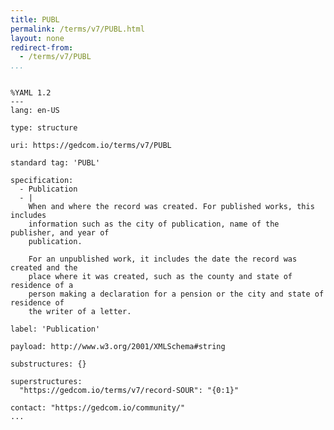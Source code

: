 ```yaml
---
title: PUBL
permalink: /terms/v7/PUBL.html
layout: none
redirect-from:
  - /terms/v7/PUBL
...
```


```

%YAML 1.2
---
lang: en-US

type: structure

uri: https://gedcom.io/terms/v7/PUBL

standard tag: 'PUBL'

specification:
  - Publication
  - |
    When and where the record was created. For published works, this includes
    information such as the city of publication, name of the publisher, and year of
    publication.
    
    For an unpublished work, it includes the date the record was created and the
    place where it was created, such as the county and state of residence of a
    person making a declaration for a pension or the city and state of residence of
    the writer of a letter.

label: 'Publication'

payload: http://www.w3.org/2001/XMLSchema#string

substructures: {}

superstructures:
  "https://gedcom.io/terms/v7/record-SOUR": "{0:1}"

contact: "https://gedcom.io/community/"
...

```
